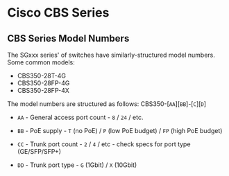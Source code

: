 # Cisco CBS Series

## CBS Series Model Numbers

The SGxxx series' of switches have similarly-structured model numbers. Some common models:

- CBS350-28T-4G
- CBS350-28FP-4G
- CBS350-28FP-4X

The model numbers are structured as follows:
CBS350-[`AA`][`BB`]-[`C`][`D`]

- `AA` - General access port count - `8` / `24` / etc.

- `BB` - PoE supply - `T` (no PoE) / `P` (low PoE budget) / `FP` (high PoE budget)

- `CC` - Trunk port count - `2` / `4` / etc - check specs for port type (GE/SFP/SFP+)

- `DD` - Trunk port type - `G` (1Gbit) / `X` (10Gbit)
